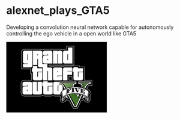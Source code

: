 # alexnet_plays_GTA5
Developing a convolution neural network capable for autonomously controlling the ego vehicle in a open world like GTA5

![GTA V](https://github.com/edavattathu-ronnie/alexnet_plays_GTA5/blob/main/Images/download.png)
